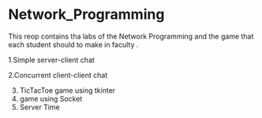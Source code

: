 # Network_Programming
This reop contains tha labs  of the Network Programming  and the game  that each student should to make in faculty .

1.Simple server-client chat

2.Concurrent client-client chat

3. TicTacToe game using tkinter
4. game using Socket
5. Server Time
